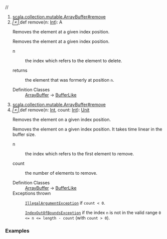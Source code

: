 //
<ol>
<li><a href="https://www.scala-lang.org/api/2.12.3/scala/collection/mutable/ArrayBuffer.html#remove(n:Int):A">scala.collection.mutable.ArrayBuffer#remove</a></li>
<li name="scala.collection.mutable.ArrayBuffer#remove" visbl="pub" class="indented0 " data-isabs="false" fullcomment="yes" group="Ungrouped"> <a id="remove(n:Int):A"></a><a id="remove(Int):A"></a> <span class="permalink"> <a href="../../../scala/collection/mutable/ArrayBuffer.html#remove(n:Int):A" title="Permalink"> <i class="material-icons"></i> </a> </span> <span class="modifier_kind"> <span class="modifier"></span> <span class="kind">def</span> </span> <span class="symbol"> <span class="name">remove</span><span class="params">(<span name="n">n: <a href="../../Int.html" class="extype" name="scala.Int">Int</a></span>)</span><span class="result">: <span class="extype" name="scala.collection.mutable.ArrayBuffer.A">A</span></span> </span> <p class="shortcomment cmt">Removes the element at a given index position.</p>
 <div class="fullcomment">
  <div class="comment cmt">
   <p>Removes the element at a given index position. </p>
  </div>
  <dl class="paramcmts block">
   <dt class="param">
    n
   </dt>
   <dd class="cmt">
    <p>the index which refers to the element to delete.</p>
   </dd>
   <dt>
    returns
   </dt>
   <dd class="cmt">
    <p>the element that was formerly at position <code>n</code>.</p>
   </dd>
  </dl>
  <dl class="attributes block"> 
   <dt>
    Definition Classes
   </dt>
   <dd>
    <a href="" class="extype" name="scala.collection.mutable.ArrayBuffer">ArrayBuffer</a> → 
    <a href="BufferLike.html" class="extype" name="scala.collection.mutable.BufferLike">BufferLike</a>
   </dd>
  </dl>
 </div> </li>
        

<li><a href="https://www.scala-lang.org/api/2.12.3/scala/collection/mutable/ArrayBuffer.html#remove(n:Int,count:Int):Unit">scala.collection.mutable.ArrayBuffer#remove</a></li>
<li name="scala.collection.mutable.ArrayBuffer#remove" visbl="pub" class="indented0 " data-isabs="false" fullcomment="yes" group="Ungrouped"> <a id="remove(n:Int,count:Int):Unit"></a><a id="remove(Int,Int):Unit"></a> <span class="permalink"> <a href="../../../scala/collection/mutable/ArrayBuffer.html#remove(n:Int,count:Int):Unit" title="Permalink"> <i class="material-icons"></i> </a> </span> <span class="modifier_kind"> <span class="modifier"></span> <span class="kind">def</span> </span> <span class="symbol"> <span class="name">remove</span><span class="params">(<span name="n">n: <a href="../../Int.html" class="extype" name="scala.Int">Int</a></span>, <span name="count">count: <a href="../../Int.html" class="extype" name="scala.Int">Int</a></span>)</span><span class="result">: <a href="../../Unit.html" class="extype" name="scala.Unit">Unit</a></span> </span> <p class="shortcomment cmt">Removes the element on a given index position.</p>
 <div class="fullcomment">
  <div class="comment cmt">
   <p>Removes the element on a given index position. It takes time linear in the buffer size. </p>
  </div>
  <dl class="paramcmts block">
   <dt class="param">
    n
   </dt>
   <dd class="cmt">
    <p>the index which refers to the first element to remove.</p>
   </dd>
   <dt class="param">
    count
   </dt>
   <dd class="cmt">
    <p>the number of elements to remove.</p>
   </dd>
  </dl>
  <dl class="attributes block"> 
   <dt>
    Definition Classes
   </dt>
   <dd>
    <a href="" class="extype" name="scala.collection.mutable.ArrayBuffer">ArrayBuffer</a> → 
    <a href="BufferLike.html" class="extype" name="scala.collection.mutable.BufferLike">BufferLike</a>
   </dd>
   <dt>
    Exceptions thrown
   </dt>
   <dd>
    <span class="cmt"><p><a href="../../index.html#IllegalArgumentException=IllegalArgumentException" class="extmbr" name="scala.IllegalArgumentException"><code>IllegalArgumentException</code></a> if <code>count &lt; 0</code>.</p></span>
    <span class="cmt"><p><a href="../../index.html#IndexOutOfBoundsException=IndexOutOfBoundsException" class="extmbr" name="scala.IndexOutOfBoundsException"><code>IndexOutOfBoundsException</code></a> if the index <code>n</code> is not in the valid range <code>0 &lt;= n &lt;= length - count</code> (with <code>count &gt; 0</code>).</p></span>
   </dd>
  </dl>
 </div> </li>
        </ol>


### Examples



